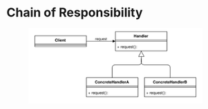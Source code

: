 # Chain of Responsibility

<p align="center">
  <img src="./assets/ClassDiagram/general.svg" width="80%">
<p>
